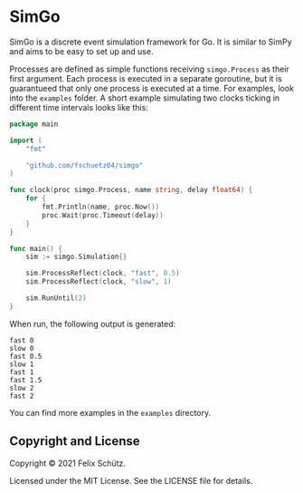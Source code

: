 # SimGo

SimGo is a discrete event simulation framework for Go.
It is similar to SimPy and aims to be easy to set up and use.

Processes are defined as simple functions receiving `simgo.Process` as their first argument.
Each process is executed in a separate goroutine, but it is guarantueed that only one process is executed at a time.
For examples, look into the `examples` folder.
A short example simulating two clocks ticking in different time intervals looks like this:

```go
package main

import (
    "fmt"

    "github.com/fschuetz04/simgo"
)

func clock(proc simgo.Process, name string, delay float64) {
    for {
        fmt.Println(name, proc.Now())
        proc.Wait(proc.Timeout(delay))
    }
}

func main() {
    sim := simgo.Simulation{}

    sim.ProcessReflect(clock, "fast", 0.5)
    sim.ProcessReflect(clock, "slow", 1)

    sim.RunUntil(2)
}
```

When run, the following output is generated:

```
fast 0
slow 0
fast 0.5
slow 1
fast 1
fast 1.5
slow 2
fast 2
```

You can find more examples in the `examples` directory.

## Copyright and License

Copyright © 2021 Felix Schütz.

Licensed under the MIT License.
See the LICENSE file for details.
